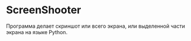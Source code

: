 # ScreenShooter
Программа делает скриншот или всего экрана, или выделенной части экрана на языке Python.
